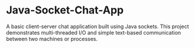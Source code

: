 # Java-Socket-Chat-App
A basic client-server chat application built using Java sockets. This project demonstrates multi-threaded I/O and simple text-based communication between two machines or processes.
